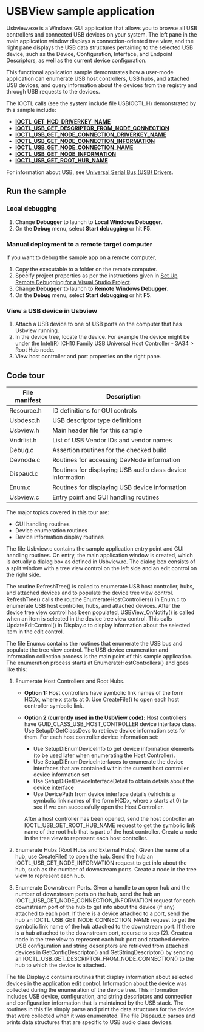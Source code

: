 <!---
    name: USBView sample application
    platform: WDM
    language: cpp
    category: USB
    description: Provides an application that allows you to browse all USB controllers and connected USB devices on your system.
    samplefwlink: http://go.microsoft.com/fwlink/p/?LinkId=618004
--->


USBView sample application
==========================

Usbview.exe is a Windows GUI application that allows you to browse all USB controllers and connected USB devices on your system. The left pane in the main application window displays a connection-oriented tree view, and the right pane displays the USB data structures pertaining to the selected USB device, such as the Device, Configuration, Interface, and Endpoint Descriptors, as well as the current device configuration.

This functional application sample demonstrates how a user-mode application can enumerate USB host controllers, USB hubs, and attached USB devices, and query information about the devices from the registry and through USB requests to the devices.

The IOCTL calls (see the system include file USBIOCTL.H) demonstrated by this sample include:

-   [**IOCTL\_GET\_HCD\_DRIVERKEY\_NAME**](http://msdn.microsoft.com/en-us/library/windows/hardware/ff537236)
-   [**IOCTL\_USB\_GET\_DESCRIPTOR\_FROM\_NODE\_CONNECTION**](http://msdn.microsoft.com/en-us/library/windows/hardware/ff537310)
-   [**IOCTL\_USB\_GET\_NODE\_CONNECTION\_DRIVERKEY\_NAME**](http://msdn.microsoft.com/en-us/library/windows/hardware/ff537317)
-   [**IOCTL\_USB\_GET\_NODE\_CONNECTION\_INFORMATION**](http://msdn.microsoft.com/en-us/library/windows/hardware/ff537319)
-   [**IOCTL\_USB\_GET\_NODE\_CONNECTION\_NAME**](http://msdn.microsoft.com/en-us/library/windows/hardware/ff537323)
-   [**IOCTL\_USB\_GET\_NODE\_INFORMATION**](http://msdn.microsoft.com/en-us/library/windows/hardware/ff537324)
-   [**IOCTL\_USB\_GET\_ROOT\_HUB\_NAME**](http://msdn.microsoft.com/en-us/library/windows/hardware/ff537326)

For information about USB, see [Universal Serial Bus (USB) Drivers](http://msdn.microsoft.com/en-us/library/windows/hardware/ff538930).

Run the sample
--------------

### Local debugging

1.  Change **Debugger** to launch to **Local Windows Debugger**.
2.  On the **Debug** menu, select **Start debugging** or hit **F5**.

### Manual deployment to a remote target computer

If you want to debug the sample app on a remote computer,

1.  Copy the executable to a folder on the remote computer.
2.  Specify project properties as per the instructions given in [Set Up Remote Debugging for a Visual Studio Project](http://msdn.microsoft.com/en-us/library/8x6by8d2.aspx).
3.  Change **Debugger** to launch to **Remote Windows Debugger**.
4.  On the **Debug** menu, select **Start debugging** or hit **F5**.

### View a USB device in Usbview

1.  Attach a USB device to one of USB ports on the computer that has Usbview running.
2.  In the device tree, locate the device. For example the device might be under the Intel(R) ICH10 Family USB Universal Host Controller - 3A34 \> Root Hub node.
3.  View host controller and port properties on the right pane.

Code tour
---------

File manifest | Description 
--------------|------------
Resource.h | ID definitions for GUI controls 
Usbdesc.h | USB descriptor type definitions 
Usbview.h | Main header file for this sample 
Vndrlist.h | List of USB Vendor IDs and vendor names 
Debug.c | Assertion routines for the checked build 
Devnode.c | Routines for accessing DevNode information 
Dispaud.c | Routines for displaying USB audio class device information 
Enum.c | Routines for displaying USB device information 
Usbview.c | Entry point and GUI handling routines 

The major topics covered in this tour are:

-   GUI handling routines
-   Device enumeration routines
-   Device information display routines

The file Usbview.c contains the sample application entry point and GUI handling routines. On entry, the main application window is created, which is actually a dialog box as defined in Usbview.rc. The dialog box consists of a split window with a tree view control on the left side and an edit control on the right side.

The routine RefreshTree() is called to enumerate USB host controller, hubs, and attached devices and to populate the device tree view control. RefreshTree() calls the routine EnumerateHostControllers() in Enum.c to enumerate USB host controller, hubs, and attached devices. After the device tree view control has been populated, USBView\_OnNotify() is called when an item is selected in the device tree view control. This calls UpdateEditControl() in Display.c to display information about the selected item in the edit control.

The file Enum.c contains the routines that enumerate the USB bus and populate the tree view control. The USB device enumeration and information collection process is the main point of this sample application. The enumeration process starts at EnumerateHostControllers() and goes like this:


1. Enumerate Host Controllers and Root Hubs.

   -   **Option 1:** Host controllers have symbolic link names of the form HCDx, where x starts at 0. Use CreateFile() to open each host controller symbolic link.

   -   **Option 2 (currently used in the UsbView code):** Host controllers have GUID_CLASS_USB_HOST_CONTROLLER device interface class. Use SetupDiGetClassDevs to retrieve device information sets for them. For each host controller device information set:
       -   Use SetupDiEnumDeviceInfo to get device information elements (to be used later when enumerating the Host Controller). 
       -   Use SetupDiEnumDeviceInterfaces to enumerate the device interfaces that are contained within the current host controller device information set
       -   Use SetupDiGetDeviceInterfaceDetail to obtain details about the device interface
       -   Use DevicePath from device interface details (which is a symbolic link names of the form HCDx, where x starts at 0) to see if we can successfully open the Host Controller.

       After a host controller has been opened, send the host controller an IOCTL\_USB\_GET\_ROOT\_HUB\_NAME request to get the symbolic link name of the root hub that is part of the host controller. Create a node in the tree view to represent each host controller. 


2.  Enumerate Hubs (Root Hubs and External Hubs). Given the name of a hub, use CreateFile() to open the hub. Send the hub an IOCTL\_USB\_GET\_NODE\_INFORMATION request to get info about the hub, such as the number of downstream ports. Create a node in the tree view to represent each hub.
3.  Enumerate Downstream Ports. Given a handle to an open hub and the number of downstream ports on the hub, send the hub an IOCTL\_USB\_GET\_NODE\_CONNECTION\_INFORMATION request for each downstream port of the hub to get info about the device (if any) attached to each port. If there is a device attached to a port, send the hub an IOCTL\_USB\_GET\_NODE\_CONNECTION\_NAME request to get the symbolic link name of the hub attached to the downstream port. If there is a hub attached to the downstream port, recurse to step (2). Create a node in the tree view to represent each hub port and attached device. USB configuration and string descriptors are retrieved from attached devices in GetConfigDescriptor() and GetStringDescriptor() by sending an IOCTL\_USB\_GET\_DESCRIPTOR\_FROM\_NODE\_CONNECTION() to the hub to which the device is attached.

The file Display.c contains routines that display information about selected devices in the application edit control. Information about the device was collected during the enumeration of the device tree. This information includes USB device, configuration, and string descriptors and connection and configuration information that is maintained by the USB stack. The routines in this file simply parse and print the data structures for the device that were collected when it was enumerated. The file Dispaud.c parses and prints data structures that are specific to USB audio class devices.


